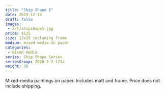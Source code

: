 ```yaml
---
title: "Ship Shape I"
date: 2019-12-10
draft: false
images:
 - art/shipshape1.jpg
price: $125
size: 12x15 including frame
medium: mixed media on paper
categories:
 - mixed media
series: Ship Shape Series
seriesGroup: 2020-2-2-1234
weight: 30
---
```


Mixed-media paintings on paper. Includes matt and frame. Price does not include shipping.
